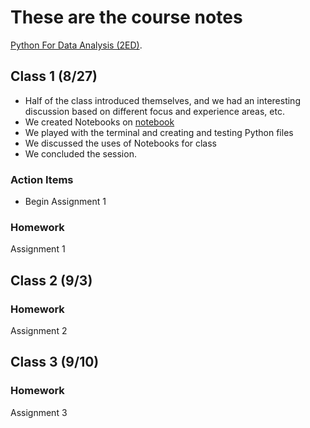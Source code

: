 # These are the course notes
[Python For Data Analysis (2ED)](https://www.programmer-books.com/wp-content/uploads/2019/04/Python-for-Data-Analysis-2nd-Edition.pdf).

## Class 1 (8/27)
- Half of the class introduced themselves, and we had an interesting discussion based on different focus and experience areas, etc.
- We created Notebooks on [notebook](http://www.notebooks.ai)
- We played with the terminal and creating and testing Python files
- We discussed the uses of Notebooks for class
- We concluded the session.

### Action Items
- Begin Assignment 1

### Homework
Assignment 1

## Class 2 (9/3)

### Homework
Assignment 2

## Class 3 (9/10)

### Homework
Assignment 3
